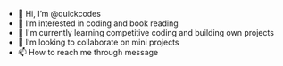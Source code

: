 - 👋 Hi, I’m @quickcodes
- 👀 I’m interested in coding and book reading
- 🌱 I'm currently learning competitive coding and building own projects
- 💞️ I’m looking to collaborate on mini projects
- 📫 How to reach me through message

<!---
quickcodes/quickcodes is a ✨ special ✨ repository because its `README.md` (this file) appears on your GitHub profile.
You can click the Preview link to take a look at your changes.
--->
